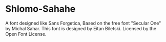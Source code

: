 # Shlomo-Sahahe
A font designed like Sans Forgetica, Based on the free font "Secular One" by Michal Sahar. This font is designed by Eitan Biletski. Licensed by the Open Font License.

